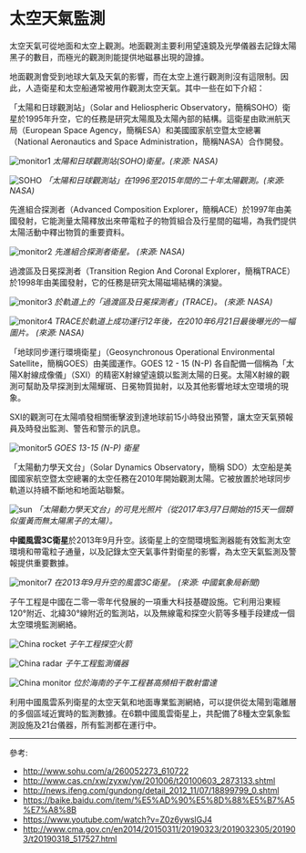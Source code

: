 # 太空天氣監測

太空天氣可從地面和太空上觀測。地面觀測主要利用望遠鏡及光學儀器去記錄太陽黑子的數目，而極光的觀測則能提供地磁暴出現的證據。

地面觀測會受到地球大氣及天氣的影響，而在太空上進行觀測則沒有這限制。因此，人造衛星和太空船通常被用作觀測太空天氣。其中一些在如下介紹：

「太陽和日球觀測站」（Solar and Heliospheric Observatory，簡稱SOHO）衛星於1995年升空，它的任務是研究太陽風及太陽內部的結構。這衛星由歐洲航天局（European Space Agency，簡稱ESA）和美國國家航空暨太空總署（National Aeronautics and Space Administration，簡稱NASA）合作開發。 

![monitor1](./static/monitor1.png)
*太陽和日球觀測站(SOHO)衛星。(來源: NASA)*

![SOHO](./static/SOHOopen.jpg)
*「太陽和日球觀測站」在1996至2015年間的二十年太陽觀測。(來源: NASA)*

先進組合探測者（Advanced Composition Explorer，簡稱ACE）於1997年由美國發射，它能測量太陽釋放出來帶電粒子的物質組合及行星間的磁場，為我們提供太陽活動中釋出物質的重要資料。

![monitor2](./static/monitor2.png)
*先進組合探測者衛星。 (來源: NASA)*

過渡區及日冕探測者（Transition Region And Coronal Explorer，簡稱TRACE）於1998年由美國發射，它的任務是研究太陽磁場結構的演變。

![monitor3](./static/monitor3.png)
*於軌道上的「過渡區及日冕探測者」(TRACE)。 (來源: NASA)*

![monitor4](./static/monitor4.png)
*TRACE於軌道上成功運行12年後，在2010年6月21日最後曝光的一幅圖片。 (來源: NASA)* 

「地球同步運行環境衛星」（Geosynchronous Operational Environmental Satellite，簡稱GOES）由美國運作。GOES 12 - 15 (N-P) 各自配備一個稱為「太陽X射線成像儀」（SXI）的精密X射線望遠鏡以監測太陽的日冕。太陽X射線的觀測可幫助及早探測到太陽耀斑、日冕物質拋射，以及其他影響地球太空環境的現象。

SXI的觀測可在太陽噴發相關衝擊波到達地球前15小時發出預警，讓太空天氣預報員及時發出監測、警告和警示的訊息。

![monitor5](./static/monitor5.png)
*GOES 13-15 (N-P) 衛星*

「太陽動力學天文台」（Solar Dynamics Observatory，簡稱 SDO）太空船是美國國家航空暨太空總署的太空任務在2010年開始觀測太陽。它被放置於地球同步軌道以持續不斷地和地面站聯繫。

![sun](./static/monitor6.png)
*「太陽動力學天文台」的可見光照片（從2017年3月7日開始的15天一個類似蛋黃而無太陽黑子的太陽）。*

**中國風雲3C衛星**於2013年9月升空。該衛星上的空間環境監測器能有效監測太空環境和帶電粒子通量，以及記錄太空天氣事件對衛星的影響，為太空天氣監測及警報提供重要數據。

![monitor7](./static/monitor7.jpg)
*在2013年9月升空的風雲3C衛星。 (來源: 中國氣象局新聞)*

子午工程是中國在二零一零年代發展的一項重大科技基礎設施。它利用沿東經120°附近、北緯30°線附近的監測站，以及無線電和探空火箭等多種手段建成一個太空環境監測網絡。

![China rocket](./static/crocket.jpg)
*子午工程探空火箭*

![China radar](./static/cradar.jpg)
*子午工程監測儀器*

![China monitor](./static/cmonitor.jpg)
*位於海南的子午工程甚高頻相干散射雷達*

利用中國風雲系列衛星的太空天氣和地面專業監測網絡，可以提供從太陽到電離層的多個區域近實時的監測數據。在6顆中國風雲衛星上，共配備了8種太空氣象監測設施及21台儀器，所有監測都在運行中。  

---

參考:

- http://www.sohu.com/a/260052273_610722
- http://www.cas.cn/xw/zyxw/yw/201006/t20100603_2873133.shtml
- http://news.ifeng.com/gundong/detail_2012_11/07/18899799_0.shtml
- https://baike.baidu.com/item/%E5%AD%90%E5%8D%88%E5%B7%A5%E7%A8%8B
- https://www.youtube.com/watch?v=Z0z6ywslGJ4
- http://www.cma.gov.cn/en2014/20150311/20190323/2019032305/201903/t20190318_517527.html
